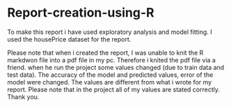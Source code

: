 # Report-creation-using-R

To make this report i have used exploratory analysis and model fitting. I used the housePrice dataset for the report.

Please note that when i created the report, I was unable to knit the R markdwon file into a pdf file in my pc. Therefore i knited the pdf file via a friend.  when he run the project some values changed (due to train data and test data). The accuracy of the model and predicted values, error of the model were changed. The values are different from what i wrote for my report. Please note that in the project all of my values are stated correctly. 
Thank you.

